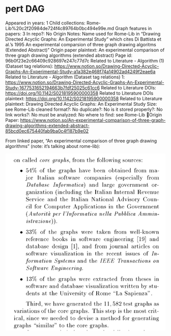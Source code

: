 # pert DAG

Appeared in years: 1
Child collections: Rome-Lib%20c2f20984de724f4c89764b0bc494e99e.md
Graph features in papers: 3
In repo?: No
Origin Notes: Name used for Rome-Lib in “Drawing Directed Acyclic Graphs: An Experimental Study”  which cites Di Battista et al.’s 1995 An experimental comparsion of three graph drawing algoritms (Extended Abstract)”
Origin paper plaintext: An experimental comparison of three graph drawing algorithms (extended abstract)
Page id: 96b0f23e2c66409c928697e247c77d7c
Related to Literature - Algorithm (1) (Dataset tag relations): https://www.notion.so/Drawing-Directed-Acyclic-Graphs-An-Experimental-Study-a1a382e468f74a14902ad4249f2eae6a
Related to Literature - Algorithm (Dataset tag relations) 1: https://www.notion.so/Drawing-Directed-Acyclic-Graphs-An-Experimental-Study-1677531652194663b7fdf25025c61cc6
Related to Literature DOIs: https://doi.org/10.1142/S0218195900000358
Related to Literature DOIs plaintext: https://doi.org/10.1142/S0218195900000358
Related to Literature plaintext: Drawing Directed Acyclic Graphs: An Experimental Study
Size: see Rome-Lib
cleaned format?: No
duplicate?: No
is it stored properly?: No
link works?: No
must be analyzed: No
where to find: see Rome-Lib
🧾Origin Paper: https://www.notion.so/An-experimental-comparison-of-three-graph-drawing-algorithms-extended-abstract-85bcd0ec675440fab9ba0c4f187b9e02

From linked paper, “An experimental comparison of three graph drawing algorithms” (note: it’s talking about rome-lib):

![Screen Shot 2023-05-09 at 1.22.31 PM.png](pert%20DAG%2096b0f23e2c66409c928697e247c77d7c/Screen_Shot_2023-05-09_at_1.22.31_PM.png)